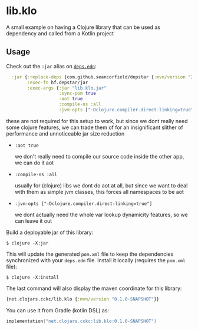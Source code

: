 # lib.klo

A small example on having a Clojure library that can be used as dependency and called from a Kotlin project

## Usage

Check out the `:jar` alias on [`deps.edn`](https://github.com/yvern/cotlin-calling-klojure-calling-cotlin/blob/main/lib.klo/deps.edn):

```clojure
  :jar {:replace-deps {com.github.seancorfield/depstar {:mvn/version "2.0.211"}}
        :exec-fn hf.depstar/jar
        :exec-args {:jar "lib.klo.jar"
                    :sync-pom true
                    :aot true
                    :compile-ns :all
                    :jvm-opts ["-Dclojure.compiler.direct-linking=true"]}}
```

these are not required for this setup to work, but since we dont really need some clojure features, we can trade them of for an insignificant slither of performance and unnoticeable jar size reduction

* `:aot true`

    we don't really need to compile our source code inside the other app, we can do it aot

* `:compile-ns :all`

    usually for (clojure) libs we dont do aot at all, but since we want to deal with them as simple jvm classes, this forces all namespaces to be aot

* `:jvm-opts ["-Dclojure.compiler.direct-linking=true"]`

    we dont actually need the whole var lookup dynamicity features, so we can leave it out

Build a deployable jar of this library:

    $ clojure -X:jar

This will update the generated `pom.xml` file to keep the dependencies synchronized with
your `deps.edn` file. Install it locally (requires the `pom.xml` file):

    $ clojure -X:install

The last command will also display the maven coordinate for this library:

```clojure
{net.clojars.cckc/lib.klo {:mvn/version "0.1.0-SNAPSHOT"}}
```

You can use it from Gradle (kotlin DSL) as:

```kotlin
implementation("net.clojars.cckc:lib.klo:0.1.0-SNAPSHOT")
```